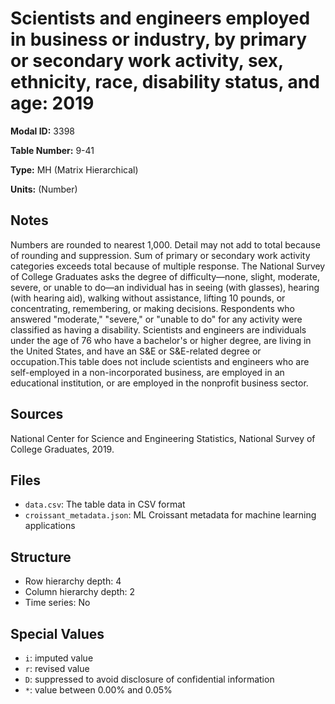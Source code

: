 # Scientists and engineers employed in business or industry, by primary or secondary work activity, sex, ethnicity, race, disability status, and age: 2019

**Modal ID:** 3398

**Table Number:** 9-41

**Type:** MH (Matrix Hierarchical)

**Units:** (Number)

## Notes

Numbers are rounded to nearest 1,000. Detail may not add to total because of rounding and suppression. Sum of primary or secondary work activity categories exceeds total because of multiple response. The National Survey of College Graduates asks the degree of difficulty—none, slight, moderate, severe, or unable to do—an individual has in seeing (with glasses), hearing (with hearing aid), walking without assistance, lifting 10 pounds, or concentrating, remembering, or making decisions. Respondents who answered "moderate," "severe," or "unable to do" for any activity were classified as having a disability. Scientists and engineers are individuals under the age of 76 who have a bachelor's or higher degree, are living in the United States, and have an S&E or S&E-related degree or occupation.This table does not include scientists and engineers who are self-employed in a non-incorporated business, are employed in an educational institution, or are employed in the nonprofit business sector.

## Sources

National Center for Science and Engineering Statistics, National Survey of College Graduates, 2019.

## Files

- `data.csv`: The table data in CSV format
- `croissant_metadata.json`: ML Croissant metadata for machine learning applications

## Structure

- Row hierarchy depth: 4
- Column hierarchy depth: 2
- Time series: No

## Special Values

- `i`: imputed value
- `r`: revised value
- `D`: suppressed to avoid disclosure of confidential information
- `*`: value between 0.00% and 0.05%
